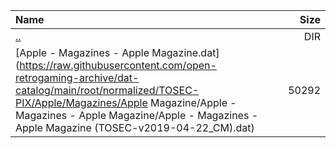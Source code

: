 |Name|Size|
|:---|---:|
|[..](../index.html)|DIR|
|[Apple - Magazines - Apple Magazine.dat](https://raw.githubusercontent.com/open-retrogaming-archive/dat-catalog/main/root/normalized/TOSEC-PIX/Apple/Magazines/Apple Magazine/Apple - Magazines - Apple Magazine/Apple - Magazines - Apple Magazine (TOSEC-v2019-04-22_CM).dat)|50292|
